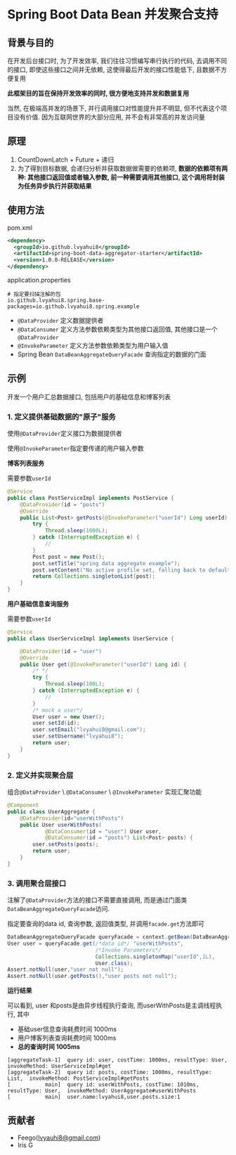 # Spring Boot Data Bean 并发聚合支持

## 背景与目的

在开发后台接口时, 为了开发效率, 我们往往习惯编写串行执行的代码, 去调用不同的接口, 即使这些接口之间并无依赖,  这使得最后开发的接口性能低下, 且数据不方便复用

**此框架目的旨在保持开发效率的同时, 很方便地支持并发和数据复用**

当然, 在极端高并发的场景下,  并行调用接口对性能提升并不明显,  但不代表这个项目没有价值.  因为互联网世界的大部分应用, 并不会有非常高的并发访问量

## 原理

1. CountDownLatch + Future + 递归
2. 为了得到目标数据, 会递归分析并获取数据做需要的依赖项, **数据的依赖项有两种: 其他接口返回值或者输入参数, 前一种需要调用其他接口, 这个调用将封装为任务异步执行并获取结果**

## 使用方法

pom.xml

```xml
<dependency>
  <groupId>io.github.lvyahui8</groupId>
  <artifactId>spring-boot-data-aggregator-starter</artifactId>
  <version>1.0.0-RELEASE</version>
</dependency>
```

application.properties

```
# 指定要扫描注解的包
io.github.lvyahui8.spring.base-packages=io.github.lvyahui8.spring.example
```

- `@DataProvider` 定义数据提供者
- `@DataConsumer` 定义方法参数依赖类型为其他接口返回值, 其他接口是一个`@DataProvider`
- `@InvokeParameter` 定义方法参数依赖类型为用户输入值
- Spring Bean `DataBeanAggregateQueryFacade` 查询指定的数据的门面

## 示例

开发一个用户汇总数据接口, 包括用户的基础信息和博客列表

### 1. 定义提供基础数据的"原子"服务

使用`@DataProvider`定义接口为数据提供者

使用`@InvokeParameter`指定要传递的用户输入参数

**博客列表服务**

 需要参数`userId`

```java
@Service
public class PostServiceImpl implements PostService {
    @DataProvider(id = "posts")
    @Override
    public List<Post> getPosts(@InvokeParameter("userId") Long userId) {
        try {
            Thread.sleep(1000L);
        } catch (InterruptedException e) {
            //
        }
        Post post = new Post();
        post.setTitle("spring data aggregate example");
        post.setContent("No active profile set, falling back to default profiles");
        return Collections.singletonList(post);
    }
}
```

**用户基础信息查询服务**

需要参数`userId`

```java
@Service
public class UserServiceImpl implements UserService {

    @DataProvider(id = "user")
    @Override
    public User get(@InvokeParameter("userId") Long id) {
        /* */
        try {
            Thread.sleep(100L);
        } catch (InterruptedException e) {
            //
        }
        /* mock a user*/
        User user = new User();
        user.setId(id);
        user.setEmail("lvyahui8@gmail.com");
        user.setUsername("lvyahui8");
        return user;
    }
}
```

### 2. 定义并实现聚合层

组合`@DataProvider` \ `@DataConsumer` \ `@InvokeParameter` 实现汇聚功能

```java
@Component
public class UserAggregate {
    @DataProvider(id="userWithPosts")
    public User userWithPosts(
            @DataConsumer(id = "user") User user,
            @DataConsumer(id = "posts") List<Post> posts) {
        user.setPosts(posts);
        return user;
    }
}
```

### 3. 调用聚合层接口

注解了`@DataProvider`方法的接口不需要直接调用,  而是通过门面类`DataBeanAggregateQueryFacade`访问.

指定要查询的data id, 查询参数, 返回值类型, 并调用`facade.get`方法即可

```java
DataBeanAggregateQueryFacade queryFacade = context.getBean(DataBeanAggregateQueryFacade.class);
User user = queryFacade.get(/*data id*/ "userWithPosts", 
                            /*Invoke Parameters*/
                            Collections.singletonMap("userId",1L), 
                            User.class);
Assert.notNull(user,"user not null");
Assert.notNull(user.getPosts(),"user posts not null");
```

**运行结果**

可以看到, user 和posts是由异步线程执行查询, 而userWithPosts是主调线程执行,  其中 

- 基础user信息查询耗费时间 1000ms
- 用户博客列表查询耗费时间 1000ms
- **总的查询时间 1005ms**

```
[aggregateTask-1]  query id: user, costTime: 1000ms, resultType: User,  invokeMethod: UserServiceImpl#get
[aggregateTask-2]  query id: posts, costTime: 1000ms, resultType: List,  invokeMethod: PostServiceImpl#getPosts
[           main]  query id: userWithPosts, costTime: 1010ms, resultType: User,  invokeMethod: UserAggregate#userWithPosts
[           main]  user.name:lvyahui8,user.posts.size:1
```

## 贡献者

- Feego(lvyauhi8@gmail.com)
- Iris G
